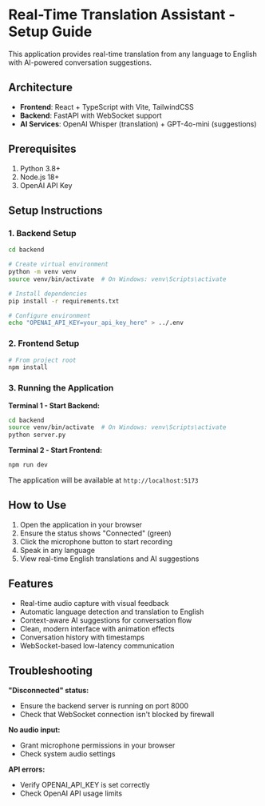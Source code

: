 # Real-Time Translation Assistant - Setup Guide

This application provides real-time translation from any language to English with AI-powered conversation suggestions.

## Architecture

- **Frontend**: React + TypeScript with Vite, TailwindCSS
- **Backend**: FastAPI with WebSocket support
- **AI Services**: OpenAI Whisper (translation) + GPT-4o-mini (suggestions)

## Prerequisites

1. Python 3.8+
2. Node.js 18+
3. OpenAI API Key

## Setup Instructions

### 1. Backend Setup

```bash
cd backend

# Create virtual environment
python -m venv venv
source venv/bin/activate  # On Windows: venv\Scripts\activate

# Install dependencies
pip install -r requirements.txt

# Configure environment
echo "OPENAI_API_KEY=your_api_key_here" > ../.env
```

### 2. Frontend Setup

```bash
# From project root
npm install
```

### 3. Running the Application

**Terminal 1 - Start Backend:**
```bash
cd backend
source venv/bin/activate  # On Windows: venv\Scripts\activate
python server.py
```

**Terminal 2 - Start Frontend:**
```bash
npm run dev
```

The application will be available at `http://localhost:5173`

## How to Use

1. Open the application in your browser
2. Ensure the status shows "Connected" (green)
3. Click the microphone button to start recording
4. Speak in any language
5. View real-time English translations and AI suggestions

## Features

- Real-time audio capture with visual feedback
- Automatic language detection and translation to English
- Context-aware AI suggestions for conversation flow
- Clean, modern interface with animation effects
- Conversation history with timestamps
- WebSocket-based low-latency communication

## Troubleshooting

**"Disconnected" status:**
- Ensure the backend server is running on port 8000
- Check that WebSocket connection isn't blocked by firewall

**No audio input:**
- Grant microphone permissions in your browser
- Check system audio settings

**API errors:**
- Verify OPENAI_API_KEY is set correctly
- Check OpenAI API usage limits
